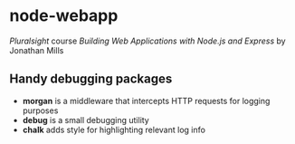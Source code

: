 # node-webapp

*Pluralsight* course *Building Web Applications with Node.js and Express* by Jonathan Mills

## Handy debugging packages

- **morgan** is a middleware that intercepts HTTP requests for logging purposes
- **debug** is a small debugging utility
- **chalk** adds style for highlighting relevant log info